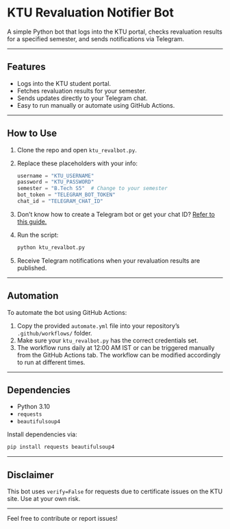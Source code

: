 # KTU Revaluation Notifier Bot

A simple Python bot that logs into the KTU portal, checks revaluation results for a specified semester, and sends notifications via Telegram.

---

## Features

- Logs into the KTU student portal.
- Fetches revaluation results for your semester.
- Sends updates directly to your Telegram chat.
- Easy to run manually or automate using GitHub Actions.

---

## How to Use

1. Clone the repo and open `ktu_revalbot.py`.
2. Replace these placeholders with your info:

   ```python
   username = "KTU_USERNAME"
   password = "KTU_PASSWORD"
   semester = "B.Tech S5"  # Change to your semester
   bot_token = "TELEGRAM_BOT_TOKEN"
   chat_id = "TELEGRAM_CHAT_ID"
   ```

3. Don’t know how to create a Telegram bot or get your chat ID? [Refer to this guide.](https://github.com/favasmhd/Telegram-bot-setup-guide)

4. Run the script:

   ```bash
   python ktu_revalbot.py
   ```

5. Receive Telegram notifications when your revaluation results are published.

---

## Automation

To automate the bot using GitHub Actions:

1. Copy the provided `automate.yml` file into your repository’s `.github/workflows/` folder.
2. Make sure your `ktu_revalbot.py` has the correct credentials set.
3. The workflow runs daily at 12:00 AM IST or can be triggered manually from the GitHub Actions tab. The workflow can be modified accordingly to run at different times.

---

## Dependencies

* Python 3.10
* `requests`
* `beautifulsoup4`

Install dependencies via:

```bash
pip install requests beautifulsoup4
```

---

## Disclaimer

This bot uses `verify=False` for requests due to certificate issues on the KTU site. Use at your own risk.

---

Feel free to contribute or report issues!
